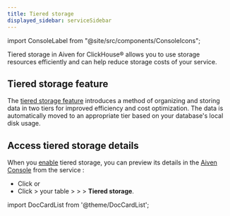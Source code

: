 ```yaml
---
title: Tiered storage
displayed_sidebar: serviceSidebar
---
```


import ConsoleLabel from "@site/src/components/ConsoleIcons";

Tiered storage in Aiven for ClickHouse® allows you to use storage resources efficiently and can help reduce storage costs of your service.

## Tiered storage feature

The [tiered storage feature](/docs/products/clickhouse/concepts/clickhouse-tiered-storage)
introduces a method of organizing and storing data in two tiers for improved efficiency
and cost optimization. The data is automatically moved to an appropriate tier based on
your database's local disk usage.

## Access tiered storage details

When you [enable](/docs/products/clickhouse/howto/enable-tiered-storage) tiered storage,
you can preview its details in the [Aiven Console](https://console.aiven.io/) from the service
<ConsoleLabel name="overview"/>:

- Click <ConsoleLabel name="tieredstorage"/> or
- Click <ConsoleLabel name="databasesandtables"/> > your table > <ConsoleLabel name="actions"/> >
  <ConsoleLabel name="viewdetails"/> > **Tiered storage**.

import DocCardList from '@theme/DocCardList';

<DocCardList />
